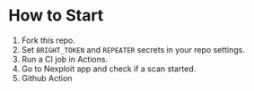 # How to Start

1. Fork this repo.
2. Set `BRIGHT_TOKEN` and `REPEATER` secrets in your repo settings.
3. Run a CI job in Actions.
4. Go to Nexploit app and check if a scan started.
5. Github Action
